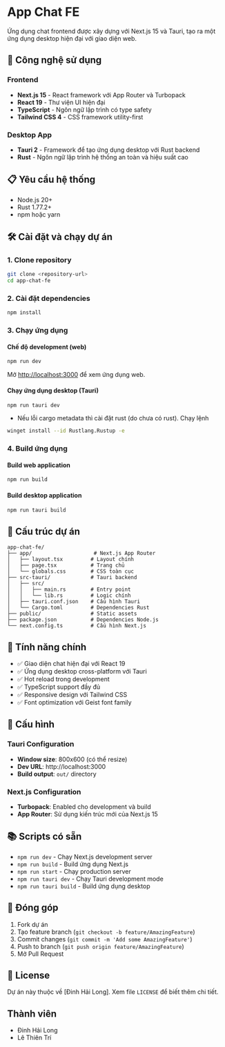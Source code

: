 # App Chat FE

Ứng dụng chat frontend được xây dựng với Next.js 15 và Tauri, tạo ra một ứng dụng desktop hiện đại với giao diện web.

## 🚀 Công nghệ sử dụng

### Frontend
- **Next.js 15** - React framework với App Router và Turbopack
- **React 19** - Thư viện UI hiện đại 
- **TypeScript** - Ngôn ngữ lập trình có type safety
- **Tailwind CSS 4** - CSS framework utility-first

### Desktop App
- **Tauri 2** - Framework để tạo ứng dụng desktop với Rust backend
- **Rust** - Ngôn ngữ lập trình hệ thống an toàn và hiệu suất cao

## 📋 Yêu cầu hệ thống

- Node.js 20+ 
- Rust 1.77.2+
- npm hoặc yarn

## 🛠️ Cài đặt và chạy dự án

### 1. Clone repository
```bash
git clone <repository-url>
cd app-chat-fe
```

### 2. Cài đặt dependencies
```bash
npm install
```

### 3. Chạy ứng dụng

#### Chế độ development (web)
```bash
npm run dev
```
Mở [http://localhost:3000](http://localhost:3000) để xem ứng dụng web.

#### Chạy ứng dụng desktop (Tauri)
```bash
npm run tauri dev
```

- Nếu lỗi cargo metadata thì cài đặt rust (do chưa có rust). Chạy lệnh
```bash
winget install --id Rustlang.Rustup -e
```

### 4. Build ứng dụng

#### Build web application
```bash
npm run build
```

#### Build desktop application
```bash
npm run tauri build
```

## 📁 Cấu trúc dự án

```
app-chat-fe/
├── app/                    # Next.js App Router
│   ├── layout.tsx         # Layout chính
│   ├── page.tsx           # Trang chủ
│   └── globals.css        # CSS toàn cục
├── src-tauri/             # Tauri backend
│   ├── src/
│   │   ├── main.rs        # Entry point
│   │   └── lib.rs         # Logic chính
│   ├── tauri.conf.json    # Cấu hình Tauri
│   └── Cargo.toml         # Dependencies Rust
├── public/                # Static assets
├── package.json           # Dependencies Node.js
└── next.config.ts         # Cấu hình Next.js
```

## 🎯 Tính năng chính

- ✅ Giao diện chat hiện đại với React 19
- ✅ Ứng dụng desktop cross-platform với Tauri
- ✅ Hot reload trong development
- ✅ TypeScript support đầy đủ
- ✅ Responsive design với Tailwind CSS
- ✅ Font optimization với Geist font family

## 🔧 Cấu hình

### Tauri Configuration
- **Window size**: 800x600 (có thể resize)
- **Dev URL**: http://localhost:3000
- **Build output**: `out/` directory

### Next.js Configuration
- **Turbopack**: Enabled cho development và build
- **App Router**: Sử dụng kiến trúc mới của Next.js 15

## 📚 Scripts có sẵn

- `npm run dev` - Chạy Next.js development server
- `npm run build` - Build ứng dụng Next.js
- `npm run start` - Chạy production server
- `npm run tauri dev` - Chạy Tauri development mode
- `npm run tauri build` - Build ứng dụng desktop

## 🤝 Đóng góp

1. Fork dự án
2. Tạo feature branch (`git checkout -b feature/AmazingFeature`)
3. Commit changes (`git commit -m 'Add some AmazingFeature'`)
4. Push to branch (`git push origin feature/AmazingFeature`)
5. Mở Pull Request

## 📄 License

Dự án này thuộc về [Đinh Hải Long]. Xem file `LICENSE` để biết thêm chi tiết.

## Thành viên

- Đinh Hải Long
- Lê Thiên Trí
